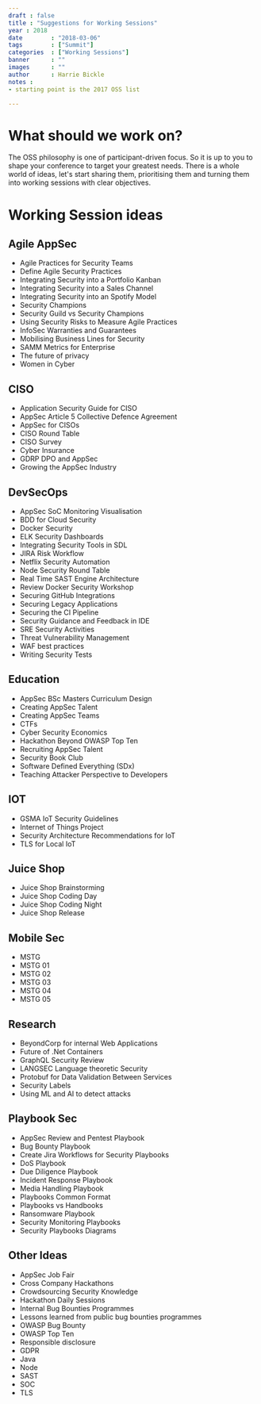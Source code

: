 ```yaml
---
draft : false
title : "Suggestions for Working Sessions"
year : 2018
date        : "2018-03-06"
tags        : ["Summit"]
categories  : ["Working Sessions"]
banner      : ""
images      : ""
author      : Harrie Bickle 
notes : 
- starting point is the 2017 OSS list

---
```


# What should we work on?

The OSS philosophy is one of participant-driven focus. So it is up to you to shape your conference to target your greatest needs. There is a whole world of ideas, let's start sharing them, prioritising them and turning them into working sessions with clear objectives.

# Working Session ideas

## Agile AppSec

- Agile Practices for Security Teams
- Define Agile Security Practices
- Integrating Security into a Portfolio Kanban
- Integrating Security into a Sales Channel
- Integrating Security into an Spotify Model
- Security Champions
- Security Guild vs Security Champions
- Using Security Risks to Measure Agile Practices
- InfoSec Warranties and Guarantees
- Mobilising Business Lines for Security
- SAMM Metrics for Enterprise
- The future of privacy
- Women in Cyber

## CISO

- Application Security Guide for CISO
- AppSec Article 5 Collective Defence Agreement
- AppSec for CISOs
- CISO Round Table
- CISO Survey
- Cyber Insurance
- GDRP DPO and AppSec
- Growing the AppSec Industry

## DevSecOps

- AppSec SoC Monitoring Visualisation
- BDD for Cloud Security
- Docker Security
- ELK Security Dashboards
- Integrating Security Tools in SDL
- JIRA Risk Workflow
- Netflix Security Automation
- Node Security Round Table
- Real Time SAST Engine Architecture
- Review Docker Security Workshop
- Securing GitHub Integrations
- Securing Legacy Applications
- Securing the CI Pipeline
- Security Guidance and Feedback in IDE
- SRE Security Activities
- Threat Vulnerability Management
- WAF best practices
- Writing Security Tests

## Education

- AppSec BSc Masters Curriculum Design
- Creating AppSec Talent
- Creating AppSec Teams
- CTFs
- Cyber Security Economics
- Hackathon Beyond OWASP Top Ten
- Recruiting AppSec Talent
- Security Book Club
- Software Defined Everything (SDx)
- Teaching Attacker Perspective to Developers

## IOT

- GSMA IoT Security Guidelines
- Internet of Things Project
- Security Architecture Recommendations for IoT
- TLS for Local IoT

## Juice Shop

- Juice Shop Brainstorming
- Juice Shop Coding Day
- Juice Shop Coding Night
- Juice Shop Release

## Mobile Sec

- MSTG 
- MSTG 01
- MSTG 02
- MSTG 03
- MSTG 04
- MSTG 05

## Research

- BeyondCorp for internal Web Applications
- Future of .Net Containers
- GraphQL Security Review
- LANGSEC Language theoretic Security
- Protobuf for Data Validation Between Services
- Security Labels
- Using ML and AI to detect attacks

## Playbook Sec

- AppSec Review and Pentest Playbook
- Bug Bounty Playbook
- Create Jira Workflows for Security Playbooks
- DoS Playbook
- Due Diligence Playbook
- Incident Response Playbook
- Media Handling Playbook
- Playbooks Common Format
- Playbooks vs Handbooks
- Ransomware Playbook
- Security Monitoring Playbooks
- Security Playbooks Diagrams

## Other Ideas

- AppSec Job Fair
- Cross Company Hackathons
- Crowdsourcing Security Knowledge
- Hackathon Daily Sessions
- Internal Bug Bounties Programmes
- Lessons learned from public bug bounties programmes
- OWASP Bug Bounty
- OWASP Top Ten
- Responsible disclosure
- GDPR
- Java
- Node
- SAST
- SOC
- TLS










